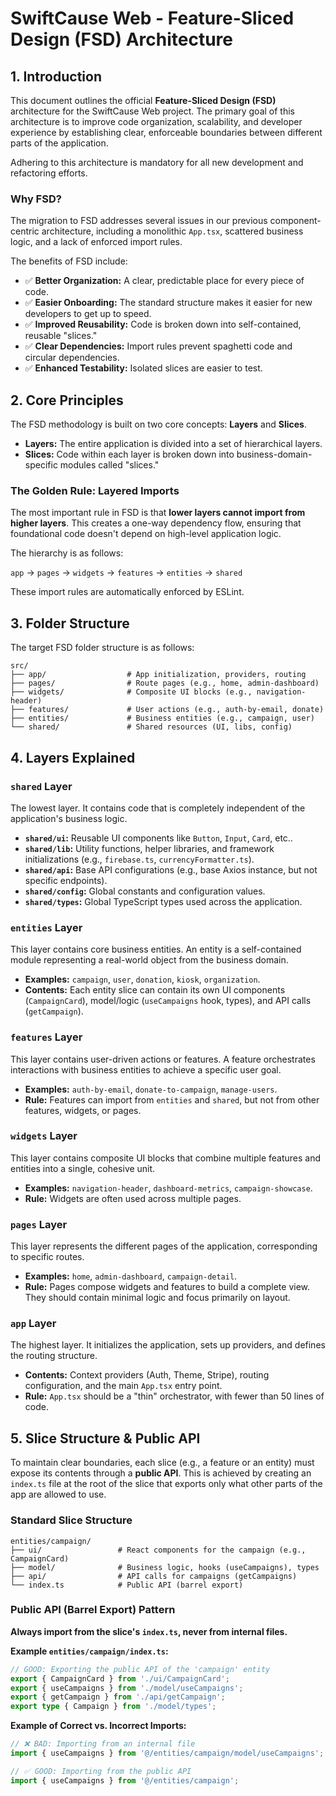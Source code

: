 # SwiftCause Web - Feature-Sliced Design (FSD) Architecture


## 1\. Introduction

This document outlines the official **Feature-Sliced Design (FSD)** architecture for the SwiftCause Web project. The primary goal of this architecture is to improve code organization, scalability, and developer experience by establishing clear, enforceable boundaries between different parts of the application.

Adhering to this architecture is mandatory for all new development and refactoring efforts.

### Why FSD?

The migration to FSD addresses several issues in our previous component-centric architecture, including a monolithic `App.tsx`, scattered business logic, and a lack of enforced import rules.

The benefits of FSD include:

  * ✅ **Better Organization:** A clear, predictable place for every piece of code.
  * ✅ **Easier Onboarding:** The standard structure makes it easier for new developers to get up to speed.
  * ✅ **Improved Reusability:** Code is broken down into self-contained, reusable "slices."
  * ✅ **Clear Dependencies:** Import rules prevent spaghetti code and circular dependencies.
  * ✅ **Enhanced Testability:** Isolated slices are easier to test.

## 2\. Core Principles

The FSD methodology is built on two core concepts: **Layers** and **Slices**.

  * **Layers:** The entire application is divided into a set of hierarchical layers.
  * **Slices:** Code within each layer is broken down into business-domain-specific modules called "slices."

### The Golden Rule: Layered Imports

The most important rule in FSD is that **lower layers cannot import from higher layers**. This creates a one-way dependency flow, ensuring that foundational code doesn't depend on high-level application logic.

The hierarchy is as follows:

`app` → `pages` → `widgets` → `features` → `entities` → `shared`

These import rules are automatically enforced by ESLint.

## 3\. Folder Structure

The target FSD folder structure is as follows:

```
src/
├── app/                  # App initialization, providers, routing
├── pages/                # Route pages (e.g., home, admin-dashboard)
├── widgets/              # Composite UI blocks (e.g., navigation-header)
├── features/             # User actions (e.g., auth-by-email, donate)
├── entities/             # Business entities (e.g., campaign, user)
└── shared/               # Shared resources (UI, libs, config)
```

## 4\. Layers Explained

### `shared` Layer

The lowest layer. It contains code that is completely independent of the application's business logic.

  * **`shared/ui`:** Reusable UI components like `Button`, `Input`, `Card`, etc..
  * **`shared/lib`:** Utility functions, helper libraries, and framework initializations (e.g., `firebase.ts`, `currencyFormatter.ts`).
  * **`shared/api`:** Base API configurations (e.g., base Axios instance, but not specific endpoints).
  * **`shared/config`:** Global constants and configuration values.
  * **`shared/types`:** Global TypeScript types used across the application.

### `entities` Layer

This layer contains core business entities. An entity is a self-contained module representing a real-world object from the business domain.

  * **Examples:** `campaign`, `user`, `donation`, `kiosk`, `organization`.
  * **Contents:** Each entity slice can contain its own UI components (`CampaignCard`), model/logic (`useCampaigns` hook, types), and API calls (`getCampaign`).

### `features` Layer

This layer contains user-driven actions or features. A feature orchestrates interactions with business entities to achieve a specific user goal.

  * **Examples:** `auth-by-email`, `donate-to-campaign`, `manage-users`.
  * **Rule:** Features can import from `entities` and `shared`, but not from other features, widgets, or pages.

### `widgets` Layer

This layer contains composite UI blocks that combine multiple features and entities into a single, cohesive unit.

  * **Examples:** `navigation-header`, `dashboard-metrics`, `campaign-showcase`.
  * **Rule:** Widgets are often used across multiple pages.

### `pages` Layer

This layer represents the different pages of the application, corresponding to specific routes.

  * **Examples:** `home`, `admin-dashboard`, `campaign-detail`.
  * **Rule:** Pages compose widgets and features to build a complete view. They should contain minimal logic and focus primarily on layout.

### `app` Layer

The highest layer. It initializes the application, sets up providers, and defines the routing structure.

  * **Contents:** Context providers (Auth, Theme, Stripe), routing configuration, and the main `App.tsx` entry point.
  * **Rule:** `App.tsx` should be a "thin" orchestrator, with fewer than 50 lines of code.

## 5\. Slice Structure & Public API

To maintain clear boundaries, each slice (e.g., a feature or an entity) must expose its contents through a **public API**. This is achieved by creating an `index.ts` file at the root of the slice that exports only what other parts of the app are allowed to use.

### Standard Slice Structure

```
entities/campaign/
├── ui/                 # React components for the campaign (e.g., CampaignCard)
├── model/              # Business logic, hooks (useCampaigns), types
├── api/                # API calls for campaigns (getCampaigns)
└── index.ts            # Public API (barrel export)
```

### Public API (Barrel Export) Pattern

**Always import from the slice's `index.ts`, never from internal files.**

**Example `entities/campaign/index.ts`:**

```typescript
// GOOD: Exporting the public API of the 'campaign' entity
export { CampaignCard } from './ui/CampaignCard';
export { useCampaigns } from './model/useCampaigns';
export { getCampaign } from './api/getCampaign';
export type { Campaign } from './model/types';
```

**Example of Correct vs. Incorrect Imports:**

```typescript
// ❌ BAD: Importing from an internal file
import { useCampaigns } from '@/entities/campaign/model/useCampaigns';

// ✅ GOOD: Importing from the public API
import { useCampaigns } from '@/entities/campaign';
```

